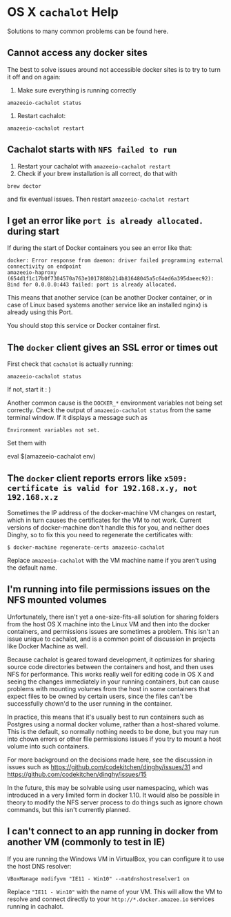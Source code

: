 # OS X `cachalot` Help

<!-- toc -->

Solutions to many common problems can be found here.

## Cannot access any docker sites

The best to solve issues around not accessible docker sites is to try to turn it off and on again:

1. Make sure everything is running correctly

  ```
  amazeeio-cachalot status
  ```

1. Restart cachalot:

  ```
  amazeeio-cachalot restart
  ```


## Cachalot starts with `NFS failed to run`

1. Restart your cachalot with `amazeeio-cachalot restart`
2. Check if your brew installation is all correct, do that with

  ```
  brew doctor
  ```

   and fix eventual issues. Then restart `amazeeio-cachalot restart`

## I get an error like `port is already allocated.` during start

If during the start of Docker containers you see an error like that:

  ```
  docker: Error response from daemon: driver failed programming external connectivity on endpoint
  amazeeio-haproxy (654d1f1c17b0f7304570a763e1017808b214b81648045a5c64ed6a395daeec92):
  Bind for 0.0.0.0:443 failed: port is already allocated.
  ```

This means that another service (can be another Docker container, or in case of Linux based systems another service like an installed nginx) is already using this Port.

You should stop this service or Docker container first.

## The `docker` client gives an SSL error or times out

First check that `cachalot` is actually running:

```
amazeeio-cachalot status
```

If not, start it : )

Another common cause is the `DOCKER_*` environment variables not being set correctly. Check the output of `amazeeio-cachalot status` from the same terminal window. If it displays a message such as

    Environment variables not set.

Set them with

  eval $(amazeeio-cachalot env)


## The `docker` client reports errors like `x509: certificate is valid for 192.168.x.y, not 192.168.x.z`

Sometimes the IP address of the docker-machine VM changes on restart, which in turn causes the certificates for the VM to not work. Current versions of docker-machine don't handle this for you, and neither does Dinghy, so to fix this you need to regenerate the certificates with:

    $ docker-machine regenerate-certs amazeeio-cachalot

Replace `amazeeio-cachalot` with the VM machine name if you aren't using the default name.

## I'm running into file permissions issues on the NFS mounted volumes

Unfortunately, there isn't yet a one-size-fits-all solution for sharing folders from the host OS X machine into the Linux VM and then into the docker containers, and permissions issues are sometimes a problem. This isn't an issue unique to cachalot, and is a common point of discussion in projects like Docker Machine as well.

Because cachalot is geared toward development, it optimizes for sharing source code directories between the containers and host, and then uses NFS for performance. This works really well for editing code in OS X and seeing the changes immediately in your running containers, but can cause problems with mounting volumes from the host in some containers that expect files to be owned by certain users, since the files can't be successfully chown'd to the user running in the container.

In practice, this means that it's usually best to run containers such as
Postgres using a normal docker volume, rather than a host-shared volume. This is the default, so normally nothing needs to be done, but you may run into chown errors or other file permissions issues if you try to mount a host volume into such containers.

For more background on the decisions made here, see the discussion in issues such as https://github.com/codekitchen/dinghy/issues/31 and
https://github.com/codekitchen/dinghy/issues/15

In the future, this may be solvable using user namespacing, which was introduced in a very limited form in docker 1.10. It would also be possible in theory to modify the NFS server process to do things such as ignore chown commands, but this isn't currently planned.

## I can't connect to an app running in docker from another VM (commonly to test in IE)

If you are running the Windows VM in VirtualBox, you can configure it to use the host DNS resolver:

    VBoxManage modifyvm "IE11 - Win10" --natdnshostresolver1 on

Replace `"IE11 - Win10"` with the name of your VM. This will allow the VM to resolve and connect directly to your `http://*.docker.amazee.io` services running in cachalot.
